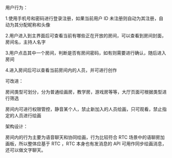用户行为：

1.使用手机号和密码进行登录注册，如果当前用户 ID 未注册则自动为其注册，自动为其分配昵称和头像

2.用户进入到主界面后可查看当前有哪些正在开放的房间，可以查看到房间封面，房间名，主持人名字

3.用户点击其中一个房间，判断是否有房间密码，如有则需要进行确认，随后进入房间

4.进入房间后可以查看当前房间内的人员，并可进行创作



可改进：

房间类型可划分，分为普通绘画房，教学房，游戏房等等，大厅页面可根据类型进行筛选

房间内可进行权限管控，静音某个人，禁止新加入的人员绘画，只可观看，禁止指定的人员进行绘画



架构设计：

房间内的行为主要为语音聊天和协同绘画，行为比较符合 RTC 场景中的语聊房加画板，所以整体应基于 RTC ，RTC 本身也有发消息的 API 可用作同步绘画消息，还可以做文字聊天。